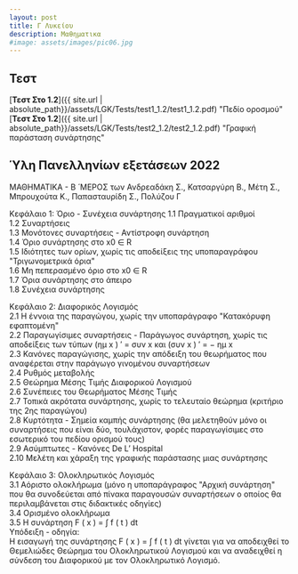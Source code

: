 ```yaml
---
layout: post
title: Γ Λυκείου
description: Μαθηματικα 
#image: assets/images/pic06.jpg
---
```


## Τεστ 
[**Τεστ Στο 1.2**]({{ site.url | absolute_path}}/assets/LGK/Tests/test1_1.2/test1_1.2.pdf)  "Πεδίο οροσμού"  
[**Τεστ Στο 1.2**]({{ site.url | absolute_path}}/assets/LGK/Tests/test2_1.2/test2_1.2.pdf)  "Γραφική παράσταση συνάρτησης"  

## Ύλη Πανελληνίων εξετάσεων 2022  
ΜΑΘΗΜΑΤΙΚΑ - Β ́ ΜΕΡΟΣ των Ανδρεαδάκη Σ., Κατσαργύρη Β., Μέτη Σ., Μπρουχούτα Κ., Παπασταυρίδη Σ., Πολύζου Γ  

Κεφάλαιο 1: Όριο - Συνέχεια συνάρτησης 
1.1 Πραγματικοί αριθμοί  
1.2 Συναρτήσεις  
1.3 Μονότονες συναρτήσεις - Αντίστροφη συνάρτηση  
1.4 Όριο συνάρτησης στο x0 ∈ R  
1.5 Ιδιότητες των ορίων, χωρίς τις αποδείξεις της υποπαραγράφου "Τριγωνομετρικά όρια"  
1.6 Μη πεπερασμένο όριο στο x0 ∈ R  
1.7 Όρια συνάρτησης στο άπειρο  
1.8 Συνέχεια συνάρτησης  

Κεφάλαιο 2: Διαφορικός Λογισμός  
2.1 Η έννοια της παραγώγου, χωρίς την υποπαράγραφο "Κατακόρυφη εφαπτομένη"  
2.2 Παραγωγίσιμες συναρτήσεις - Παράγωγος συνάρτηση, χωρίς τις αποδείξεις των τύπων (ημ x ) ′ = συν x και (συν x ) ′ = − ημ x  
2.3 Κανόνες παραγώγισης, χωρίς την απόδειξη του θεωρήματος που αναφέρεται στην παράγωγο γινομένου συναρτήσεων  
2.4 Ρυθμός μεταβολής  
2.5 Θεώρημα Μέσης Τιμής Διαφορικού Λογισμού  
2.6 Συνέπειες του Θεωρήματος Μέσης Τιμής  
2.7 Τοπικά ακρότατα συνάρτησης, χωρίς το τελευταίο θεώρημα (κριτήριο της 2ης παραγώγου)  
2.8 Κυρτότητα - Σημεία καμπής συνάρτησης (θα μελετηθούν μόνο οι συναρτήσεις που είναι δύο, 
τουλάχιστον, φορές παραγωγίσιμες στο εσωτερικό του πεδίου ορισμού τους)  
2.9 Ασύμπτωτες - Κανόνες De L’ Hospital  
2.10 Μελέτη και χάραξη της γραφικής παράστασης μιας συνάρτησης  

Κεφάλαιο 3: Ολοκληρωτικός Λογισμός  
3.1 Αόριστο ολοκλήρωμα (μόνο η υποπαράγραφος "Αρχική συνάρτηση" που θα
συνοδεύεται από πίνακα παραγουσών συναρτήσεων ο οποίος θα
περιλαμβάνεται στις διδακτικές οδηγίες)  
3.4 Ορισμένο ολοκλήρωμα  
3.5 Η συνάρτηση F ( x ) = ∫ f ( t ) dt  
Υπόδειξη - οδηγία:  
Η εισαγωγή της συνάρτησης F ( x ) = ∫ f ( t ) dt γίνεται για να αποδειχθεί το  Θεμελιώδες Θεώρημα 
του Ολοκληρωτικού Λογισμού και να αναδειχθεί η σύνδεση του Διαφορικού με τον Ολοκληρωτικό Λογισμό. 